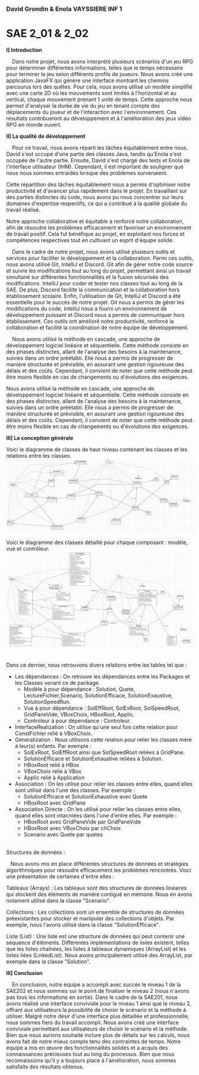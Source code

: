 ### David Grondin & Enola VAYSSIERE INF 1 

# SAE 2_01 & 2_02



**I] Introduction**

&nbsp;&nbsp;&nbsp;
Dans notre projet, nous avons interprété plusieurs scénarios d'un jeu RPG pour déterminer différentes informations, telles que le temps nécessaire pour terminer le jeu selon différents profils de joueurs. Nous avons créé une application JavaFX qui génère une interface montrant les chemins parcourus lors des quêtes. Pour cela, nous avons utilisé un modèle simplifié avec une carte 2D où les mouvements sont limités à l'horizontal et au vertical, chaque mouvement prenant 1 unité de temps. Cette approche nous permet d'analyser la durée de vie du jeu en tenant compte des déplacements du joueur et de l'interaction avec l'environnement. Ces résultats contribueront au développement et à l'amélioration des jeux vidéo RPG en monde ouvert.


**II] La qualité de développement**

&nbsp;&nbsp;&nbsp;
Pour ce travail, nous avons réparti les tâches équitablement entre nous. David s'est occupé d'une partie des classes Java, tandis qu'Enola s'est occupée de l'autre partie. Ensuite, David s'est chargé des tests et Enola de l'interface utilisateur (IHM). Cependant, il est important de souligner que nous nous sommes entraidés lorsque des problèmes survenaient.

Cette répartition des tâches équitablement nous a permis d'optimiser notre productivité et d'avancer plus rapidement dans le projet. En travaillant sur des parties distinctes du code, nous avons pu nous concentrer sur leurs domaines d'expertise respectifs, ce qui a contribué à la qualité globale du travail réalisé.

Notre approche collaborative et équitable a renforcé notre collaboration, afin de résoudre les problèmes efficacement et favoriser un environnement de travail positif. Cela fut bénéfique au projet, en exploitant nos forces et compétences respectives tout en cultivant un esprit d'équipe solide.

&nbsp;&nbsp;&nbsp;
Dans le cadre de notre projet, nous avons utilisé plusieurs outils et services pour faciliter le développement et la collaboration. Parmi ces outils, nous avons utilisé Git, IntelliJ et Discord.
Git afin de gérer notre code source et suivre les modifications tout au long du projet, permettant ainsi un travail simultané sur différentes fonctionnalités et la fusion sécurisée des modifications.
IntelliJ pour coder et tester nos classes tout au long de la SAE.
De plus, Discord facilite la communication et la collaboration hors établissement scolaire. 
Enfin, l'utilisation de Git, IntelliJ et Discord a été essentielle pour le succès de notre projet. Git nous a permis de gérer les modifications du code, IntelliJ nous a fourni un environnement de développement puissant et Discord nous a permis de communiquer hors établissement. Ces outils ont amélioré notre productivité, renforcé la collaboration et facilité la coordination de notre équipe de développement.

&nbsp;&nbsp;&nbsp;
Nous avons utilisé la méthode en cascade, une approche de développement logiciel linéaire et séquentielle. Cette méthode consiste en des phases distinctes, allant de l'analyse des besoins à la maintenance, suivies dans un ordre préétabli. Elle nous a permis de progresser de manière structurée et prévisible, en assurant une gestion rigoureuse des délais et des coûts. Cependant, il convient de noter que cette méthode peut être moins flexible en cas de changements ou d'évolutions des exigences.

Nous avons utilisé la méthode en cascade, une approche de développement logiciel linéaire et séquentielle. Cette méthode consiste en des phases distinctes, allant de l'analyse des besoins à la maintenance, suivies dans un ordre préétabli. Elle nous a permis de progresser de manière structurée et prévisible, en assurant une gestion rigoureuse des délais et des coûts. Cependant, il convient de noter que cette méthode peut être moins flexible en cas de changements ou d'évolutions des exigences.

**III]  La conception générale**

Voici le diagramme de classes de haut niveau contenant les classes et les relations entre les classes. 
![](UML1.jpg "Le diagramme de classes de haut niveau")


Voici le diagramme des classes détaillé pour chaque composant : modèle, vue et contrôleur.
![](UML2.jpg "Le diagramme des classes détaillé")

<br/>
Dans ce dernier, nous retrouvons divers relations entre les tables tel que : 

* Les dépendances : On retrouve les dépendances entre les Packages et les Classes venant ce de package. 
  * Modèle à pour dépendance : Solution, Quete, LectureFichier,Scenario, SolutionEfficace, SolutionExaustive, SolutionSpeedRun. 
  * Vue à pour dépendance : SolEffRoot, SolExRoot, SolSpeedRoot, GridPaneVide, VBoxChoix, HBoxRoot, Applic. 
  * Controleur à pour dépendance : Controleur.
* InterfaceRealization : On utilise qu'une seul fois cette relation pour ConstFichier relié à VBoxChoix.
* Generalization : Nous utilisons cette relation pour relier les classes mère à leur(s) enfants. Par exemple : 
   * SolExRoot, SolEffRoot ainsi que SolSpeedRoot reliées à GridPane.
   * SolutionEfficace et SolutionExhaustive reliées à Solution.
   * HBoxRoot relié à HBox 
   * VBoxChoix relié à VBox
   * Applic relié à Application
* Association : On les utilisé pour relier les classes entre elles, quand elles sont utilisé dans l'une des classes. Par exemple : 
   * SolutionEfficace et SolutionExhaustive avec Quete
   * HBoxRoot avec GridPane
* Association Directe : On les utilisé pour relier les classes entre elles, quand elles sont intacniées dans l'une d'entre elles. Par exemple : 
   * HBoxRoot avec GridPaneVide par GridPaneVide
   * HBoxRoot avec VBoxChoix par chChoix
   * Scenario avec Quete par quetes


<br/> Structures de données : 

&nbsp;&nbsp;
Nous avons mis en place différentes structures de données et stratégies algorithmiques pour résoudre efficacement les problèmes rencontrés. Voici une présentation de certaines d'entre elles :

Tableaux (Arrays) : Les tableaux sont des structures de données linéaires qui stockent des éléments de manière contiguë en mémoire. Nous en avons notament utilisé dans la classe "Scenario". 

Collections : Les collections sont un ensemble de structures de données préexistantes pour stocker et manipuler des collections d'objets. Par exemple, nous l'avons utilisé dans la classe "SolutionEfficace".

Liste (List) : Une liste est une structure de données qui peut contenir une séquence d'éléments. Différentes implémentations de listes existent, telles que les listes chaînées, les listes à tableaux dynamiques (ArrayList) et les listes liées (LinkedList). Nous avons principalement utilisé des ArrayList, par exemple dans la classe "Solution".

**III]  Conclusion**

&nbsp;&nbsp;&nbsp;
En conclusion, notre équipe a accompli avec succès le niveau 1 de la SAE202 et nous sommes sur le point de finaliser le niveau 2 (nous n'avons pas tous les informations en sortie). Dans le cadre de la SAE201, nous avons réalisé une interface conviviale pour le niveau 1 ainsi que le niveau 2, offrant aux utilisateurs la possibilité de choisir le scénario et la méthode à utiliser. 
Malgré notre désir d'une interface plus détaillée et professionnelle, nous sommes fiers du travail accompli. Nous avons créé une interface conviviale permettant aux utilisateurs de choisir le scénario et la méthode. Bien que nous aurions souhaité inclure plus de détails sur les calculs, nous avons fait de notre mieux compte tenu des contraintes de temps. Notre équipe a mis en œuvre des fonctionnalités solides et a acquis des connaissances précieuses tout au long du processus. Bien que nous reconnaissions qu'il y a toujours place à l'amélioration, nous sommes satisfaits des résultats obtenus.
